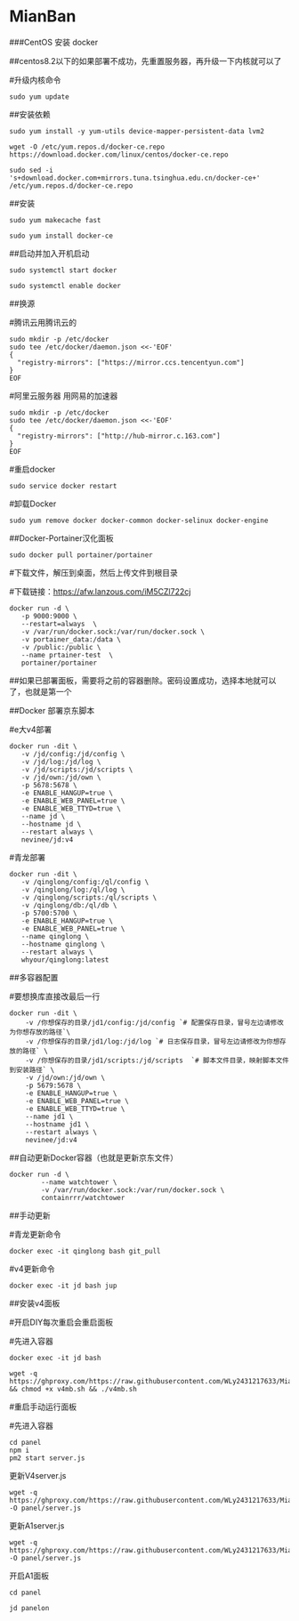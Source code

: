 # MianBan
###CentOS 安装 docker

##centos8.2以下的如果部署不成功，先重置服务器，再升级一下内核就可以了

#升级内核命令

```
sudo yum update
```

##安装依赖

```
sudo yum install -y yum-utils device-mapper-persistent-data lvm2

wget -O /etc/yum.repos.d/docker-ce.repo https://download.docker.com/linux/centos/docker-ce.repo

sudo sed -i 's+download.docker.com+mirrors.tuna.tsinghua.edu.cn/docker-ce+' /etc/yum.repos.d/docker-ce.repo
```

##安装

```
sudo yum makecache fast

sudo yum install docker-ce
```

##启动并加入开机启动

```
sudo systemctl start docker

sudo systemctl enable docker
```

##换源

#腾讯云用腾讯云的

```
sudo mkdir -p /etc/docker
sudo tee /etc/docker/daemon.json <<-'EOF'
{
  "registry-mirrors": ["https://mirror.ccs.tencentyun.com"]
}
EOF
```

#阿里云服务器 用网易的加速器

```
sudo mkdir -p /etc/docker
sudo tee /etc/docker/daemon.json <<-'EOF'
{
  "registry-mirrors": ["http://hub-mirror.c.163.com"]
}
EOF
```

#重启docker

```
sudo service docker restart
```

#卸载Docker

```
sudo yum remove docker docker-common docker-selinux docker-engine
```

##Docker-Portainer汉化面板

```
sudo docker pull portainer/portainer
```

#下载文件，解压到桌面，然后上传文件到根目录

#下载链接：https://afw.lanzous.com/iM5CZl722cj

```
docker run -d \
   -p 9000:9000 \
   --restart=always  \
   -v /var/run/docker.sock:/var/run/docker.sock \
   -v portainer_data:/data \
   -v /public:/public \
   --name prtainer-test  \
   portainer/portainer
```

##如果已部署面板，需要将之前的容器删除。密码设置成功，选择本地就可以了，也就是第一个

##Docker 部署京东脚本

#e大v4部署

```
docker run -dit \
   -v /jd/config:/jd/config \
   -v /jd/log:/jd/log \
   -v /jd/scripts:/jd/scripts \
   -v /jd/own:/jd/own \
   -p 5678:5678 \
   -e ENABLE_HANGUP=true \
   -e ENABLE_WEB_PANEL=true \
   -e ENABLE_WEB_TTYD=true \
   --name jd \
   --hostname jd \
   --restart always \
   nevinee/jd:v4
```

#青龙部署

```
docker run -dit \
   -v /qinglong/config:/ql/config \
   -v /qinglong/log:/ql/log \
   -v /qinglong/scripts:/ql/scripts \
   -v /qinglong/db:/ql/db \
   -p 5700:5700 \
   -e ENABLE_HANGUP=true \
   -e ENABLE_WEB_PANEL=true \
   --name qinglong \
   --hostname qinglong \
   --restart always \
   whyour/qinglong:latest
```

##多容器配置

#要想换库直接改最后一行

```
docker run -dit \
    -v /你想保存的目录/jd1/config:/jd/config `# 配置保存目录，冒号左边请修改为你想存放的路径`\
    -v /你想保存的目录/jd1/log:/jd/log `# 日志保存目录，冒号左边请修改为你想存放的路径` \
    -v /你想保存的目录/jd1/scripts:/jd/scripts  `# 脚本文件目录，映射脚本文件到安装路径` \
    -v /jd/own:/jd/own \
    -p 5679:5678 \
    -e ENABLE_HANGUP=true \
    -e ENABLE_WEB_PANEL=true \
    -e ENABLE_WEB_TTYD=true \
    --name jd1 \
    --hostname jd1 \
    --restart always \
    nevinee/jd:v4
```

##自动更新Docker容器（也就是更新京东文件）

```
docker run -d \
        --name watchtower \
        -v /var/run/docker.sock:/var/run/docker.sock \
        containrrr/watchtower
```

##手动更新

#青龙更新命令

```
docker exec -it qinglong bash git_pull
```

#v4更新命令

```
docker exec -it jd bash jup
```

##安装v4面板

#开启DIY每次重启会重启面板

#先进入容器

```
docker exec -it jd bash
```

```
wget -q https://ghproxy.com/https://raw.githubusercontent.com/WLy2431217633/MianBan/main/v4mb.sh && chmod +x v4mb.sh && ./v4mb.sh
```

#重启手动运行面板

#先进入容器

```
cd panel
npm i
pm2 start server.js
```

更新V4server.js

~~~
wget -q https://ghproxy.com/https://raw.githubusercontent.com/WLy2431217633/MianBan/main/v4server.js -O panel/server.js
~~~



更新A1server.js

~~~
wget -q https://ghproxy.com/https://raw.githubusercontent.com/WLy2431217633/MianBan/main/server.js -O panel/server.js
~~~

开启A1面板

~~~
cd panel

jd panelon
~~~




